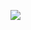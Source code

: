![](https://user-images.githubusercontent.com/79574318/212125431-899ba72b-a1b3-4730-89f3-b7c3f121803c.jpg)
